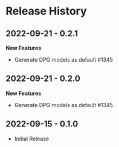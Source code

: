 # Release History

## 2022-09-21 - 0.2.1

**New Features**

- Generate DPG models as default  #1345

## 2022-09-21 - 0.2.0

**New Features**

- Generate DPG models as default  #1345

## 2022-09-15 - 0.1.0

- Initial Release
